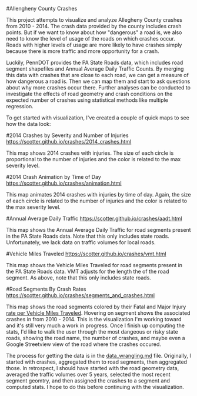 #Allengheny County Crashes

This project attempts to visualize and analyze Allegheny County crashes from 2010 - 2014. The crash data provided by the county includes crash points. But if we want to know about how "dangerous" a road is, we also need to know the level of usage of the roads on which crashes occur. Roads with higher levels of usage are more likely to have crashes simply because there is more traffic and more opportunity for a crash.

Luckily, PennDOT provides the PA State Roads data, which includes road segment shapefiles and Annual Average Daily Traffic Counts. By merging this data with crashes that are close to each road, we can get a measure of how dangerous a road is. Then we can map them and start to ask questions about why more crashes occur there. Further analyses can be conducted to investigate the effects of road geometry and crash conditions on the expected number of crashes using statistical methods like multiple regression. 

To get started with visualization, I've created a couple of quick maps to see how the data look:

#2014 Crashes by Severity and Number of Injuries
<a href="https://scotter.github.io/crashes/2014_crashes.html" target="blank">https://scotter.github.io/crashes/2014_crashes.html</a>

This map shows 2014 crashes with injuries. The size of each circle is proportional to the number of injuries and the color is related to the max severity level.

#2014 Crash Animation by Time of Day
<a href="https://scotter.github.io/crashes/animation.html" target="blank">https://scotter.github.io/crashes/animation.html</a>

This map animates 2014 crashes with injuries by time of day. Again, the size of each circle is related to the number of injuries and the color is related to the max severity level.

#Annual Average Daily Traffic
<a href="https://scotter.github.io/crashes/aadt.html" target="blank">https://scotter.github.io/crashes/aadt.html</a>

This map shows the Annual Average Daily Traffic for road segments present in the PA State Roads data. Note that this only includes state roads. Unfortunately, we lack data on traffic volumes for local roads.

#Vehicle Miles Traveled
<a href="https://scotter.github.io/crashes/aadt.html" target="blank">https://scotter.github.io/crashes/vmt.html</a>

This map shows the Vehicle Miles Traveled for road segments present in the PA State Roads data. VMT adjusts for the length the of the road segment. As above, note that this only includes state roads.

#Road Segments By Crash Rates
<a href="https://scotter.github.io/crashes/aadt.html" target="blank">https://scotter.github.io/crashes/segments_and_crashes.html</a>

This map shows the road segments colored by their Fatal and Major Injury <a href="http://safety.fhwa.dot.gov/local_rural/training/fhwasa1109/app_c.cfm" target="_blank">rate per Vehicle Miles Traveled</a>. Hovering on segment shows the associated crashes in from 2010 - 2014. This is the visualization I'm working toward and it's still very much a work in progress. Once I finish up computing the stats, I'd like to walk the user through the most dangeous or risky state roads, showing the road name, the number of crashes, and maybe even a Google Streetview view of the road where the crashes occured.

The process for getting the data is in the [data_wrangling.md](https://github.com/scotter/crashes/blob/master/data_wrangling.md) file. Originally, I started with crashes, aggregated them to road segments, then aggregated those. In retrospect, I should have started with the road geometry data, averaged the traffic volumes over 5 years, selected the most recent segment geomtry, and then assigned the crashes to a segment and computed stats. I hope to do this before continuing with the visualization.